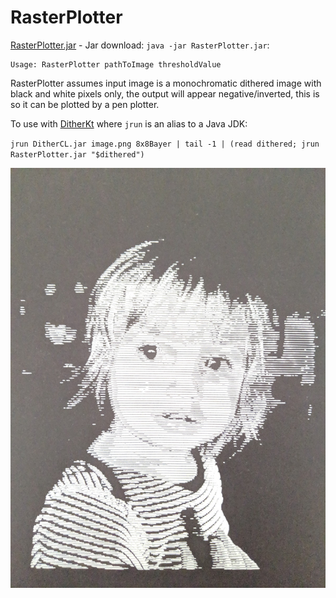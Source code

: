 # RasterPlotter

[RasterPlotter.jar](RasterPlotter.jar) - Jar download: `java -jar RasterPlotter.jar`:

```
Usage: RasterPlotter pathToImage thresholdValue
```

RasterPlotter assumes input image is a monochromatic dithered image with black and white pixels only, the output will appear negative/inverted, this is so it can be plotted by a pen plotter.

To use with [DitherKt](https://github.com/fiskurgit/DitherKt) where `jrun` is an alias to a Java JDK:

`jrun DitherCL.jar image.png 8x8Bayer | tail -1 | (read dithered; jrun RasterPlotter.jar "$dithered")`

![Example](example_anna.jpg)
